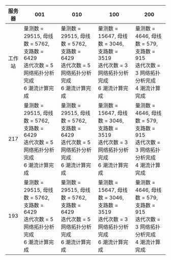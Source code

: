 | 服务器 | 001                                                          | 010                                                          | 100                                                          | 200                                                          |
| :----: | ------------------------------------------------------------ | ------------------------------------------------------------ | ------------------------------------------------------------ | ------------------------------------------------------------ |
| 工作站 | 量测数 = 29515, 母线数 = 5762, 支路数 = 6429<br/>迭代次数 =   5  网络拓扑分析完成<br/>6   潮流计算完成 | 量测数 = 29515, 母线数 = 5762, 支路数 = 6429<br/>迭代次数 =   5  网络拓扑分析完成<br/>6   潮流计算完成 | 量测数 = 15647, 母线数 = 3046, 支路数 = 3519<br/>迭代次数 =   3   网络拓扑分析完成<br/>6   潮流计算完成 | 量测数 = 4646, 母线数 = 579, 支路数 = 915<br/>迭代次数 =   3   网络拓扑分析完成<br/>4   潮流计算完成 |
|  217   | 量测数 = 29515, 母线数 = 5762, 支路数 = 6429<br/>迭代次数 =   5  网络拓扑分析完成<br/>6   潮流计算完成 | 量测数 = 29515, 母线数 = 5762, 支路数 = 6429<br/>迭代次数 =   5  网络拓扑分析完成<br/>6   潮流计算完成 | 量测数 = 15647, 母线数 = 3046, 支路数 = 3519<br/>迭代次数 =   3   网络拓扑分析完成<br/>6   潮流计算完成 | 量测数 = 4646, 母线数 = 579, 支路数 = 915<br/>迭代次数 =   3   网络拓扑分析完成<br/>4   潮流计算完成 |
|  193   | 量测数 = 29515, 母线数 = 5762, 支路数 = 6429<br/>迭代次数 =   5  网络拓扑分析完成<br/>6   潮流计算完成 | 量测数 = 29515, 母线数 = 5762, 支路数 = 6429<br/>迭代次数 =   5  网络拓扑分析完成<br/>6   潮流计算完成 | 量测数 = 15647, 母线数 = 3046, 支路数 = 3519<br/>迭代次数 =   3   网络拓扑分析完成<br/>6   潮流计算完成 | 量测数 = 4646, 母线数 = 579, 支路数 = 915<br/>迭代次数 =   3   网络拓扑分析完成<br/>4   潮流计算完成 |



